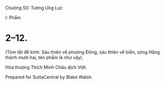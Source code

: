  

Chương 50: Tương Ưng Lực

I: Phẩm

# 2–12.

(Tóm tắt đề kinh: Sáu thiên về phương Ðông, sáu thiên về biển, sông Hằng thành mười hai, tên phẩm là như vậy).

Hòa thượng Thích Minh Châu dịch Việt.

Prepared for SuttaCentral by Blake Walsh.